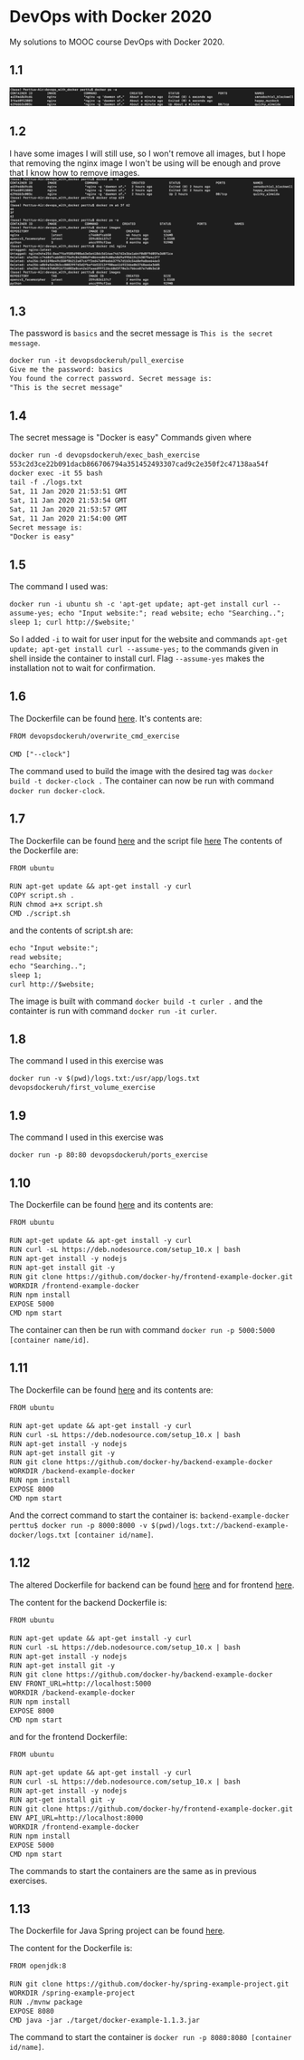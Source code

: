 # DevOps with Docker 2020
My solutions to MOOC course DevOps with Docker 2020.

## 1.1
![1.1 solution](/images/1_1_solution.png)

## 1.2
I have some images I will still use, so I won't remove all images, but I hope that removing the nginx image I won't be using will be enough and prove that I know how to remove images.
![1.2 solution](/images/1_2_solution.png)

## 1.3
The password is `basics` and the secret message is `This is the secret message`.
```
docker run -it devopsdockeruh/pull_exercise
Give me the password: basics
You found the correct password. Secret message is:
"This is the secret message"
```

## 1.4
The secret message is "Docker is easy"
Commands given where
```
docker run -d devopsdockeruh/exec_bash_exercise
553c2d3ce22b091dacb866706794a351452493307cad9c2e350f2c47138aa54f
docker exec -it 55 bash
tail -f ./logs.txt
Sat, 11 Jan 2020 21:53:51 GMT
Sat, 11 Jan 2020 21:53:54 GMT
Sat, 11 Jan 2020 21:53:57 GMT
Sat, 11 Jan 2020 21:54:00 GMT
Secret message is:
"Docker is easy"
```

## 1.5
The command I used was:
```
docker run -i ubuntu sh -c 'apt-get update; apt-get install curl --assume-yes; echo "Input website:"; read website; echo "Searching.."; sleep 1; curl http://$website;'
```
So I added `-i` to wait for user input for the website and commands `apt-get update; apt-get install curl --assume-yes;` to the commands given in shell inside the container to install curl. Flag `--assume-yes` makes the installation not to wait for confirmation.

## 1.6
The Dockerfile can be found [here](1.6/Dockerfile). It's contents are:
```
FROM devopsdockeruh/overwrite_cmd_exercise

CMD ["--clock"]
```
The command used to build the image with the desired tag was `docker build -t docker-clock .`
The container can now be run with command `docker run docker-clock`.

## 1.7
The Dockerfile can be found [here](1.7/Dockerfile) and the script file [here](1.7/script.sh)
The contents of the Dockerfile are:
```
FROM ubuntu

RUN apt-get update && apt-get install -y curl
COPY script.sh .
RUN chmod a+x script.sh
CMD ./script.sh
```
and the contents of script.sh are:
```
echo "Input website:";
read website;
echo "Searching..";
sleep 1;
curl http://$website;
```
The image is built with command `docker build -t curler .` and the containter is run with command `docker run -it curler`.


## 1.8
The command I used in this exercise was
```
docker run -v $(pwd)/logs.txt:/usr/app/logs.txt devopsdockeruh/first_volume_exercise
```

## 1.9
The command I used in this exercise was
```
docker run -p 80:80 devopsdockeruh/ports_exercise
```

## 1.10
The Dockerfile can be found [here](1.10/Dockerfile) and its contents are:
```
FROM ubuntu

RUN apt-get update && apt-get install -y curl
RUN curl -sL https://deb.nodesource.com/setup_10.x | bash
RUN apt-get install -y nodejs
RUN apt-get install git -y
RUN git clone https://github.com/docker-hy/frontend-example-docker.git
WORKDIR /frontend-example-docker
RUN npm install
EXPOSE 5000
CMD npm start
```
The container can then be run with command `docker run -p 5000:5000 [container name/id]`.

## 1.11
The Dockerfile can be found [here](1.11/Dockerfile) and its contents are:
```
FROM ubuntu

RUN apt-get update && apt-get install -y curl
RUN curl -sL https://deb.nodesource.com/setup_10.x | bash
RUN apt-get install -y nodejs
RUN apt-get install git -y
RUN git clone https://github.com/docker-hy/backend-example-docker
WORKDIR /backend-example-docker
RUN npm install
EXPOSE 8000
CMD npm start
```
And the correct command to start the container is: `backend-example-docker perttu$ docker run -p 8000:8000 -v $(pwd)/logs.txt://backend-example-docker/logs.txt [container id/name]`.

## 1.12
The altered Dockerfile for backend can be found [here](1.12/backend/Dockerfile) and for frontend [here](1.12/frontend/Dockerfile).

The content for the backend Dockerfile is:
```
FROM ubuntu

RUN apt-get update && apt-get install -y curl
RUN curl -sL https://deb.nodesource.com/setup_10.x | bash
RUN apt-get install -y nodejs
RUN apt-get install git -y
RUN git clone https://github.com/docker-hy/backend-example-docker
ENV FRONT_URL=http://localhost:5000
WORKDIR /backend-example-docker
RUN npm install
EXPOSE 8000
CMD npm start
```
and for the frontend Dockerfile:
```
FROM ubuntu

RUN apt-get update && apt-get install -y curl
RUN curl -sL https://deb.nodesource.com/setup_10.x | bash
RUN apt-get install -y nodejs
RUN apt-get install git -y
RUN git clone https://github.com/docker-hy/frontend-example-docker.git
ENV API_URL=http://localhost:8000
WORKDIR /frontend-example-docker
RUN npm install
EXPOSE 5000
CMD npm start
```
The commands to start the containers are the same as in previous exercises.


## 1.13

The Dockerfile for Java Spring project can be found [here](1.13/Dockerfile).

The content for the Dockerfile is:
```
FROM openjdk:8

RUN git clone https://github.com/docker-hy/spring-example-project.git
WORKDIR /spring-example-project
RUN ./mvnw package
EXPOSE 8080
CMD java -jar ./target/docker-example-1.1.3.jar
```

The command to start the container is `docker run -p 8080:8080 [container id/name]`.